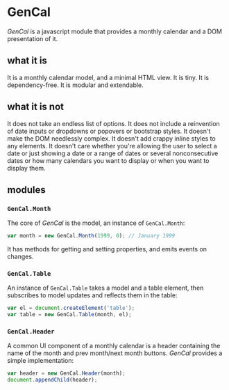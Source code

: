 # GenCal

*GenCal* is a javascript module that provides a monthly calendar and a DOM presentation of it.

## what it is
It is a monthly calendar model, and a minimal HTML view. It is tiny. It is dependency-free. It is modular and extendable.

## what it is not
It does not take an endless list of options. It does not include a reinvention of date inputs or dropdowns or popovers or bootstrap styles. It doesn't make the DOM needlessly complex. It doesn't add crappy inline styles to any elements. It doesn't care whether you're allowing the user to select a date or just showing a date or a range of dates or several nonconsecutive dates or how many calendars you want to display or when you want to display them.

## modules

### `GenCal.Month`

The core of *GenCal* is the model, an instance of `GenCal.Month`:

```js
var month = new GenCal.Month(1999, 0); // January 1999
```

It has methods for getting and setting properties, and emits events on changes.

### `GenCal.Table`

An instance of `GenCal.Table` takes a model and a table element, then subscribes to model updates and reflects them in the table:

```js
var el = document.createElement('table');
var table = new GenCal.Table(month, el);
```

### `GenCal.Header`

A common UI component of a monthly calendar is a header containing the name of the month and prev month/next month buttons. *GenCal* provides a simple implementation:

```js
var header = new GenCal.Header(month);
document.appendChild(header);
```
